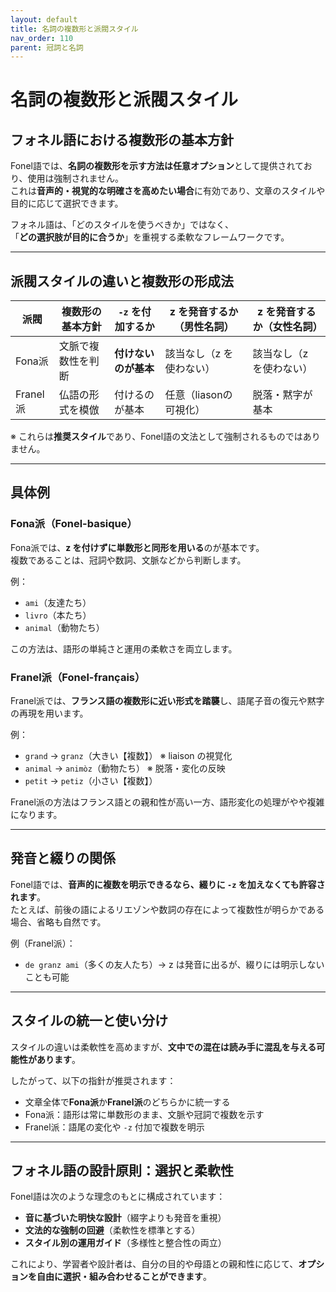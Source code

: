 ```yaml
---
layout: default
title: 名詞の複数形と派閥スタイル
nav_order: 110
parent: 冠詞と名詞
---
```


# 名詞の複数形と派閥スタイル

## フォネル語における複数形の基本方針

Fonel語では、**名詞の複数形を示す方法は任意オプション**として提供されており、使用は強制されません。  
これは**音声的・視覚的な明確さを高めたい場合**に有効であり、文章のスタイルや目的に応じて選択できます。

フォネル語は、「どのスタイルを使うべきか」ではなく、  
「**どの選択肢が目的に合うか**」を重視する柔軟なフレームワークです。

---

## 派閥スタイルの違いと複数形の形成法

| 派閥     | 複数形の基本方針          | `-z` を付加するか | z を発音するか（男性名詞） | z を発音するか（女性名詞） |
|----------|----------------------------|-------------------|-----------------------------|-----------------------------|
| Fona派   | 文脈で複数性を判断         | **付けないのが基本** | 該当なし（z を使わない）     | 該当なし（z を使わない）     |
| Franel派 | 仏語の形式を模倣           | 付けるのが基本     | 任意（liasonの可視化）     | 脱落・黙字が基本             |

※ これらは**推奨スタイル**であり、Fonel語の文法として強制されるものではありません。

---

## 具体例

### Fona派（Fonel-basique）

Fona派では、**z を付けずに単数形と同形を用いる**のが基本です。  
複数であることは、冠詞や数詞、文脈などから判断します。

例：

- `ami`（友達たち）  
- `livro`（本たち）  
- `animal`（動物たち）

この方法は、語形の単純さと運用の柔軟さを両立します。

### Franel派（Fonel-français）

Franel派では、**フランス語の複数形に近い形式を踏襲**し、語尾子音の復元や黙字の再現を用います。

例：

- `grand` → `granz`（大きい【複数】） ※ liaison の視覚化  
- `animal` → `animòz`（動物たち） ※ 脱落・変化の反映  
- `petit` → `petiz`（小さい【複数】）

Franel派の方法はフランス語との親和性が高い一方、語形変化の処理がやや複雑になります。

---

## 発音と綴りの関係

Fonel語では、**音声的に複数を明示できるなら、綴りに `-z` を加えなくても許容されます**。  
たとえば、前後の語によるリエゾンや数詞の存在によって複数性が明らかである場合、省略も自然です。

例（Franel派）：

- `de granz ami`（多くの友人たち）→ z は発音に出るが、綴りには明示しないことも可能

---

## スタイルの統一と使い分け

スタイルの違いは柔軟性を高めますが、**文中での混在は読み手に混乱を与える可能性があります**。

したがって、以下の指針が推奨されます：

- 文章全体で**Fona派**か**Franel派**のどちらかに統一する  
- Fona派：語形は常に単数形のまま、文脈や冠詞で複数を示す  
- Franel派：語尾の変化や `-z` 付加で複数を明示

---

## フォネル語の設計原則：選択と柔軟性

Fonel語は次のような理念のもとに構成されています：

- **音に基づいた明快な設計**（綴字よりも発音を重視）  
- **文法的な強制の回避**（柔軟性を標準とする）  
- **スタイル別の運用ガイド**（多様性と整合性の両立）

これにより、学習者や設計者は、自分の目的や母語との親和性に応じて、**オプションを自由に選択・組み合わせることができます**。

